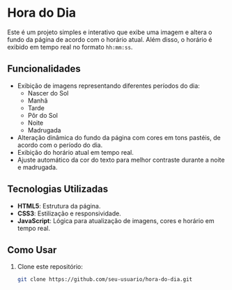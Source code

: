 # Hora do Dia

Este é um projeto simples e interativo que exibe uma imagem e altera o fundo da página de acordo com o horário atual. Além disso, o horário é exibido em tempo real no formato `hh:mm:ss`.

## Funcionalidades

- Exibição de imagens representando diferentes períodos do dia:
  - Nascer do Sol
  - Manhã
  - Tarde
  - Pôr do Sol
  - Noite
  - Madrugada
- Alteração dinâmica do fundo da página com cores em tons pastéis, de acordo com o período do dia.
- Exibição do horário atual em tempo real.
- Ajuste automático da cor do texto para melhor contraste durante a noite e madrugada.

## Tecnologias Utilizadas

- **HTML5**: Estrutura da página.
- **CSS3**: Estilização e responsividade.
- **JavaScript**: Lógica para atualização de imagens, cores e horário em tempo real.

## Como Usar

1. Clone este repositório:
   ```bash
   git clone https://github.com/seu-usuario/hora-do-dia.git

